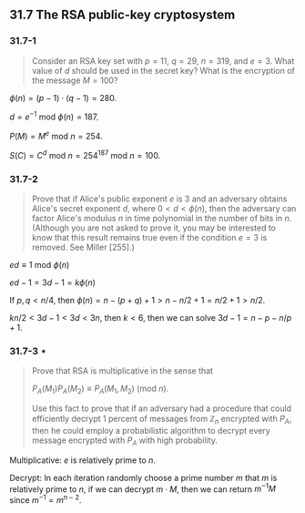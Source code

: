 ## 31.7 The RSA public-key cryptosystem

### 31.7-1

> Consider an RSA key set with $p = 11$, $q = 29$, $n = 319$, and $e = 3$. What value of $d$ should be used in the secret key? What is the encryption of the message $M = 100$?

$\phi(n) = (p - 1) \cdot (q - 1) = 280$.

$d = e^{-1} ~\text{mod}~ \phi(n) = 187$.

$P(M) = M^e ~\text{mod}~ n = 254$.

$S(C) = C^d ~\text{mod}~ n = 254^{187} ~\text{mod}~ n =  100$.

### 31.7-2

> Prove that if Alice's public exponent $e$ is $3$ and an adversary obtains Alice's secret exponent $d$, where $0 < d < \phi(n)$, then the adversary can factor Alice's modulus $n$ in time polynomial in the number of bits in $n$. (Although you are not asked to prove it, you may be interested to know that this result remains true even if the condition $e = 3$ is removed. See Miller [255].)

$ed \equiv 1 ~\text{mod}~ \phi(n)$

$ed - 1 = 3d - 1 = k \phi(n)$

If $p, q < n / 4$, then $\phi(n) = n - (p + q) + 1 > n - n / 2 + 1 = n / 2 + 1 > n / 2$.

$kn / 2 < 3d - 1 < 3d < 3n$, then $k < 6$, then we can solve $3d - 1 = n - p - n / p + 1$.

### 31.7-3 $\star$

> Prove that RSA is multiplicative in the sense that
> 
> $P_A(M_1) P_A(M_2) \equiv P_A(M_1, M_2) ~(\text{mod}~n)$.
> 
> Use this fact to prove that if an adversary had a procedure that could efficiently decrypt $1$ percent of messages from $\mathbb{Z}_n$ encrypted with $P_A$, then he could employ a probabilistic algorithm to decrypt every message encrypted with $P_A$ with high probability.

Multiplicative:
$e$ is relatively prime to $n$.

Decrypt:
In each iteration randomly choose a prime number $m$ that $m$ is relatively prime to $n$, if we can decrypt $m \cdot M$, then we can return $m^{-1} M$ since $m^{-1} = m^{n - 2}$.
